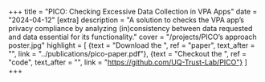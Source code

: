 +++
title = "PICO: Checking Excessive Data Collection in VPA Apps"
date = "2024-04-12"
[extra]
description = "A solution to checks the VPA app’s privacy compliance by analyzing (in)consistency between data requested and data essential for its functionality."
cover = "/projects/PICO’s approach poster.jpg"
highlight = [
  {text = "Download the ", ref = "paper", text_after = "", link = "../publications/pico-paper.pdf"},
  {text = "Checkout the ", ref = "code", text_after = "", link = "https://github.com/UQ-Trust-Lab/PICO"}
]
+++

